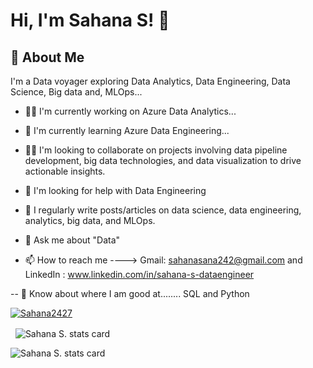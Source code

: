 # Hi, I'm Sahana S! 👋
## 🚀 About Me

I'm a Data voyager exploring Data Analytics, Data Engineering, Data Science, Big data and, MLOps...
    
- 👩‍💻 I'm currently working on Azure Data Analytics...

- 🧠 I'm currently learning Azure Data Engineering...

- 👯‍♀️ I'm looking to collaborate on projects involving data pipeline development, big data technologies, and data visualization to drive actionable insights.

- 🤔 I'm looking for help with Data Engineering

- 📝 I regularly write posts/articles on data science, data engineering, analytics, big data, and MLOps.

- 💬 Ask me about "Data"

- 📫 How to reach me ----> Gmail: sahanasana242@gmail.com and LinkedIn : www.linkedin.com/in/sahana-s-dataengineer

-- 📄 Know about where I am good at........ SQL and Python

    
<p align="left">
<a href="https://github.com/ryo-ma/github-profile-trophy">
<img src="https://github-profile-trophy.vercel.app/?username=Sahana2427" alt="Sahana2427" />
</a>
</p>
<p>&nbsp;
<img align="center" src="https://github-readme-stats.vercel.app/api?username=g3root&show_icons=true&theme=default&title_color=000000&text_color=000000&bg_color=ffffff&hide_border=true" alt="Sahana S. stats card" /></p>
<p>
<img align="center" src="https://github-readme-stats.vercel.app/api/top-langs?username=g3root&theme=default&title_color=000000&text_color=000000&bg_color=ffffff&hide_border=true&layout=compact" alt="Sahana S. stats card" /></p>
